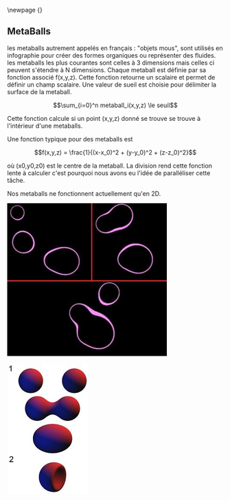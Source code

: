 \newpage {}

## MetaBalls


les metaballs autrement appelés en français : "objets mous", sont utilisés en
infographie pour créer des formes organiques ou représenter des fluides. les
metaballs les plus courantes sont celles à 3 dimensions mais celles ci peuvent
s'étendre à N dimensions.
Chaque metaball est définie par sa fonction associé f(x,y,z). Cette fonction
retourne un scalaire et permet de définir un champ scalaire. Une valeur de
sueil est choisie pour délimiter la surface de la metaball. 


$$\sum_{i=0}^n metaball_i(x,y,z) \le seuil$$

Cette fonction calcule si un point (x,y,z) donné se trouve se trouve à
l'intérieur d'une metaballs.

Une fonction typique pour des metaballs est 

$$f(x,y,z) = \frac{1}{(x-x_0)^2 + (y-y_0)^2 + (z-z_0)^2}$$

où (x0,y0,z0) est le centre de la metaball. La division rend cette fonction
lente à calculer c'est pourquoi nous avons eu l'idée de paralléliser cette
tâche.

Nos metaballs ne fonctionnent actuellement qu'en 2D.

![Evolution de nos metaballs avec rendu 2D](./images/debut_metaballs.jpg)

![Exemples de metaballs avec rendu 3D](./images/metaballs.jpg)

